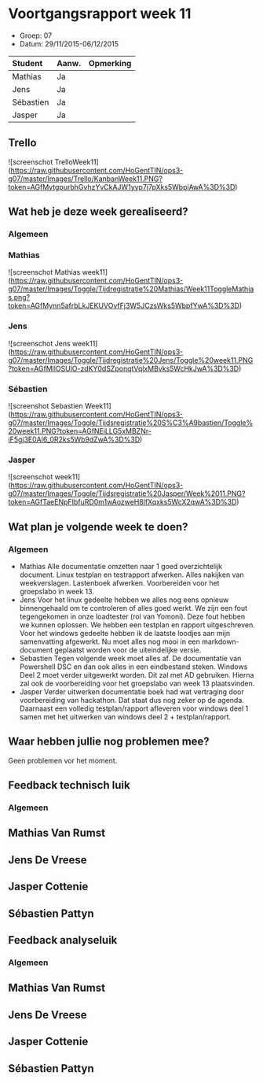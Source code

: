 # Voortgangsrapport week 11

* Groep: 07
* Datum: 29/11/2015-06/12/2015

| Student  | Aanw. | Opmerking |
| :---     | :---  | :---      |
| Mathias  |  Ja   |           |
| Jens     |  Ja   |           |
| Sébastien|  Ja   |           |
| Jasper   |  Ja   |           |

## Trello
![screenschot TrelloWeek11] (https://raw.githubusercontent.com/HoGentTIN/ops3-g07/master/Images/Trello/KanbanWeek11.PNG?token=AGfMytgpurbhGvhzYvCkAJW1yyp7j7pXks5WbpiAwA%3D%3D)


## Wat heb je deze week gerealiseerd?



### Algemeen


### Mathias

![screenschot Mathias week11] (https://raw.githubusercontent.com/HoGentTIN/ops3-g07/master/Images/Toggle/Tijdregistratie%20Mathias/Week11ToggleMathias.png?token=AGfMynn5afrbLkJEKUVOvfFj3W5JCzsWks5WbpfYwA%3D%3D)

### Jens

![screenschot Jens week11] (https://raw.githubusercontent.com/HoGentTIN/ops3-g07/master/Images/Toggle/Tijdregistratie%20Jens/Toggle%20week11.PNG?token=AGfMllOSUlO-zdKY0dSZponqtVqlxMBvks5WcHkJwA%3D%3D)

### Sébastien

![screenshot Sebastien Week11] (https://raw.githubusercontent.com/HoGentTIN/ops3-g07/master/Images/Toggle/Tijdsregistratie%20S%C3%A9bastien/Toggle%20week11.PNG?token=AGfNEiLLG5xMBZNr-iF5gj3E0Al6_0R2ks5Wb9dZwA%3D%3D)

### Jasper

![screenschot week11] (https://raw.githubusercontent.com/HoGentTIN/ops3-g07/master/Images/Toggle/Tijdsregistratie%20Jasper/Week%2011.PNG?token=AGfTaeENpFIbfuRD0m1wAozweH8lfXqxks5WcX2qwA%3D%3D)


## Wat plan je volgende week te doen?

### Algemeen
- Mathias
Alle documentatie omzetten naar 1 goed overzichtelijk document. Linux testplan en testrapport afwerken. Alles nakijken van weekverslagen. Lastenboek afwerken. Voorbereiden voor het groepslabo in week 13.
- Jens
Voor het linux gedeelte hebben we alles nog eens opnieuw binnengehaald om te controleren of alles goed werkt. We zijn een fout tegengekomen in onze loadtester (rol van Yomoni). Deze fout hebben we kunnen oplossen.
We hebben een testplan en rapport uitgeschreven.
Voor het windows gedeelte hebben ik de laatste loodjes aan mijn samenvatting afgewerkt. Nu moet alles nog mooi in een markdown-document geplaatst worden voor de uiteindelijke versie.
- Sebastien
Tegen volgende week moet alles af. De documentatie van Powershell DSC en dan ook alles in een eindbestand steken. Windows Deel 2 moet verder uitgewerkt worden. Dit zal met AD gebruiken. Hierna zal ook de voorbereiding voor het groepslabo van week 13 plaatsvinden.
- Jasper
Verder uitwerken documentatie boek had wat vertraging door voorbereiding van hackathon. Dat staat dus nog zeker op de agenda.
Daarnaast een volledig testplan/rapport afleveren voor windows deel 1 samen met het uitwerken van windows deel 2 + testplan/rapport.

## Waar hebben jullie nog problemen mee?

Geen problemen vor het moment.

## Feedback technisch luik

### Algemeen

## Mathias Van Rumst
## Jens De Vreese
## Jasper Cottenie
## Sébastien Pattyn

## Feedback analyseluik

### Algemeen

## Mathias Van Rumst
## Jens De Vreese
## Jasper Cottenie
## Sébastien Pattyn

